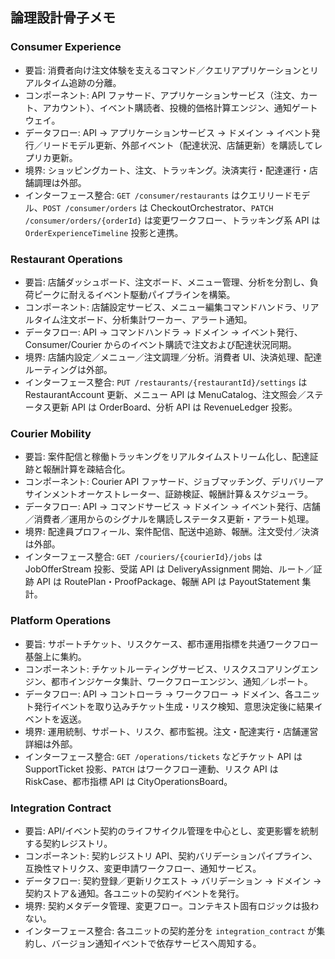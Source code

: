 ## 論理設計骨子メモ

### Consumer Experience
- 要旨: 消費者向け注文体験を支えるコマンド／クエリアプリケーションとリアルタイム追跡の分離。
- コンポーネント: API ファサード、アプリケーションサービス（注文、カート、アカウント）、イベント購読者、投機的価格計算エンジン、通知ゲートウェイ。
- データフロー: API → アプリケーションサービス → ドメイン → イベント発行／リードモデル更新、外部イベント（配達状況、店舗更新）を購読してレプリカ更新。
- 境界: ショッピングカート、注文、トラッキング。決済実行・配達運行・店舗調理は外部。
- インターフェース整合: `GET /consumer/restaurants` はクエリリードモデル、`POST /consumer/orders` は CheckoutOrchestrator、`PATCH /consumer/orders/{orderId}` は変更ワークフロー、トラッキング系 API は `OrderExperienceTimeline` 投影と連携。

### Restaurant Operations
- 要旨: 店舗ダッシュボード、注文ボード、メニュー管理、分析を分割し、負荷ピークに耐えるイベント駆動パイプラインを構築。
- コンポーネント: 店舗設定サービス、メニュー編集コマンドハンドラ、リアルタイム注文ボード、分析集計ワーカー、アラート通知。
- データフロー: API → コマンドハンドラ → ドメイン → イベント発行、Consumer/Courier からのイベント購読で注文および配達状況同期。
- 境界: 店舗内設定／メニュー／注文調理／分析。消費者 UI、決済処理、配達ルーティングは外部。
- インターフェース整合: `PUT /restaurants/{restaurantId}/settings` は RestaurantAccount 更新、メニュー API は MenuCatalog、注文照会／ステータス更新 API は OrderBoard、分析 API は RevenueLedger 投影。

### Courier Mobility
- 要旨: 案件配信と稼働トラッキングをリアルタイムストリーム化し、配達証跡と報酬計算を疎結合化。
- コンポーネント: Courier API ファサード、ジョブマッチング、デリバリーアサインメントオーケストレーター、証跡検証、報酬計算＆スケジューラ。
- データフロー: API → コマンドサービス → ドメイン → イベント発行、店舗／消費者／運用からのシグナルを購読しステータス更新・アラート処理。
- 境界: 配達員プロフィール、案件配信、配送中追跡、報酬。注文受付／決済は外部。
- インターフェース整合: `GET /couriers/{courierId}/jobs` は JobOfferStream 投影、受諾 API は DeliveryAssignment 開始、ルート／証跡 API は RoutePlan・ProofPackage、報酬 API は PayoutStatement 集計。

### Platform Operations
- 要旨: サポートチケット、リスクケース、都市運用指標を共通ワークフロー基盤上に集約。
- コンポーネント: チケットルーティングサービス、リスクスコアリングエンジン、都市インジケータ集計、ワークフローエンジン、通知／レポート。
- データフロー: API → コントローラ → ワークフロー → ドメイン、各ユニット発行イベントを取り込みチケット生成・リスク検知、意思決定後に結果イベントを返送。
- 境界: 運用統制、サポート、リスク、都市監視。注文・配達実行・店舗運営詳細は外部。
- インターフェース整合: `GET /operations/tickets` などチケット API は SupportTicket 投影、`PATCH` はワークフロー連動、リスク API は RiskCase、都市指標 API は CityOperationsBoard。

### Integration Contract
- 要旨: API/イベント契約のライフサイクル管理を中心とし、変更影響を統制する契約レジストリ。
- コンポーネント: 契約レジストリ API、契約バリデーションパイプライン、互換性マトリクス、変更申請ワークフロー、通知サービス。
- データフロー: 契約登録／更新リクエスト → バリデーション → ドメイン → 契約ストア＆通知。各ユニットの契約イベントを発行。
- 境界: 契約メタデータ管理、変更フロー。コンテキスト固有ロジックは扱わない。
- インターフェース整合: 各ユニットの契約差分を `integration_contract` が集約し、バージョン通知イベントで依存サービスへ周知する。
